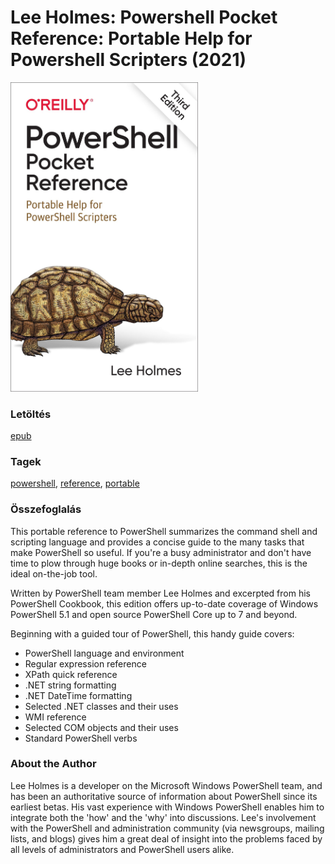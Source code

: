 # <a name="id_11">Lee Holmes: Powershell Pocket Reference: Portable Help for Powershell Scripters (2021)</a>
<img src="https://github.com/BercziSandor/calibre_lib/raw/main/libs/prog/Lee%20Holmes/Powershell%20Pocket%20Reference_%20Portabl%20%2811%29/cover.jpg" alt="cover" width="300"/>

### Letöltés
[epub](https://github.com/BercziSandor/calibre_lib/raw/main/libs/prog/Lee%20Holmes/Powershell%20Pocket%20Reference_%20Portabl%20%2811%29/Powershell%20Pocket%20Reference_%20Po%20-%20Lee%20Holmes.epub)

### Tagek
[powershell](https://github.com/berczisandor/calibre_lib/blob/main/libs/main/_tags/powershell.md), [reference](https://github.com/berczisandor/calibre_lib/blob/main/libs/main/_tags/reference.md), [portable](https://github.com/berczisandor/calibre_lib/blob/main/libs/main/_tags/portable.md)

### Összefoglalás
<div>
<p>This portable reference to PowerShell summarizes the command shell and scripting language and provides a concise guide to the many tasks that make PowerShell so useful. If you're a busy administrator and don't have time to plow through huge books or in-depth online searches, this is the ideal on-the-job tool.</p>
<p>Written by PowerShell team member Lee Holmes and excerpted from his PowerShell Cookbook, this edition offers up-to-date coverage of Windows PowerShell 5.1 and open source PowerShell Core up to 7 and beyond.</p>
<p>Beginning with a guided tour of PowerShell, this handy guide covers:</p>
<ul><li>PowerShell language and environment</li>
<li>Regular expression reference</li>
<li>XPath quick reference</li>
<li>.NET string formatting</li>
<li>.NET DateTime formatting</li>
<li>Selected .NET classes and their uses</li>
<li>WMI reference</li>
<li>Selected COM objects and their uses</li>
<li>Standard PowerShell verbs</li></ul>
<h3>About the Author</h3>
<p>Lee Holmes is a developer on the Microsoft Windows PowerShell team, and has been an authoritative source of information about PowerShell since its earliest betas. His vast experience with Windows PowerShell enables him to integrate both the 'how' and the 'why' into discussions. Lee's involvement with the PowerShell and administration community (via newsgroups, mailing lists, and blogs) gives him a great deal of insight into the problems faced by all levels of administrators and PowerShell users alike.</p></div>


